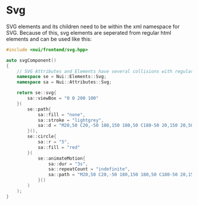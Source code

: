 # Svg

SVG elements and its children need to be within the xml namespace for SVG.
Because of this, svg elements are seperated from regular html elements and can be used like this:

```cpp
#include <nui/frontend/svg.hpp>

auto svgComponent()
{
    // SVG Attributes and Elements have several collisions with regular ones.
    namespace se = Nui::Elements::Svg;
    namespace sa = Nui::Attributes::Svg;

    return se::svg{
        sa::viewBox = "0 0 200 100"
    }(
        se::path{
            sa::fill = "none",
            sa::stroke = "lightgrey",
            sa::d = "M20,50 C20,-50 180,150 180,50 C180-50 20,150 20,50 z"
        }(),
        se::circle{
            sa::r = "5",
            sa::fill = "red"
        }(
            se::animateMotion{
                sa::dur = "3s",
                sa::repeatCount = "indefinite",
                sa::path = "M20,50 C20,-50 180,150 180,50 C180-50 20,150 20,50 z"
            }()
        )
    );
}
```